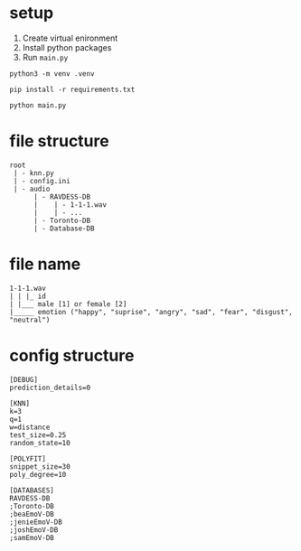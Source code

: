 # setup
1. Create virtual enironment
2. Install python packages
3. Run `main.py`
```
python3 -m venv .venv

pip install -r requirements.txt

python main.py

```

# file structure
```
root
 | - knn.py
 | - config.ini
 | - audio
      | - RAVDESS-DB
      |    | - 1-1-1.wav
      |    | - ...
      | - Toronto-DB
      | - Database-DB
```
# file name
```
1-1-1.wav
| | |_ id
| |___ male [1] or female [2]
|_____ emotion ("happy", "suprise", "angry", "sad", "fear", "disgust", "neutral")
```
# config structure
```
[DEBUG]
prediction_details=0

[KNN]
k=3             
q=1             
w=distance      
test_size=0.25  
random_state=10 

[POLYFIT]
snippet_size=30 
poly_degree=10 

[DATABASES]
RAVDESS-DB
;Toronto-DB
;beaEmoV-DB
;jenieEmoV-DB
;joshEmoV-DB
;samEmoV-DB
```
